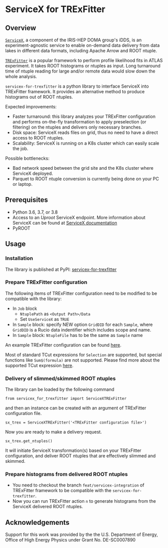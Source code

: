 # ServiceX for TRExFitter

## Overview

[`ServiceX`](https://github.com/ssl-hep/ServiceX), a component of the IRIS-HEP DOMA group's iDDS, is an experiment-agnostic service to enable on-demand data delivery from data lakes in different data formats, including Apache Arrow and ROOT ntuple. 

[`TRExFitter`](https://gitlab.cern.ch/TRExStats/TRExFitter) is a popular framework to perform profile likelihood fits in ATLAS experiment. It takes ROOT histograms or ntuples as input. Long turnaround time of ntuple reading for large and/or remote data would slow down the whole analysis.

`servicex-for-trexfitter` is a python library to interface ServiceX into TRExFitter framework. It provides an alternative method to produce histograms out of ROOT ntuples. 

<!-- Primary goal is the fast delivery of histograms from ROOT ntuples, which replaces TRExFitter option `n`.  -->

Expected improvements:
<!-- - Faster turnaround: this library analyzes your TRExFitter configuration to apply preselection (or filtering) on the ntuples and deliver only necessary branches. -->
- Faster turnaround: this library analyzes your TRExFitter configuration and performs on-the-fly transformation to apply preselection (or filtering) on the ntuples and delivers only necessary branches.
- Disk space: ServiceX reads files on grid, thus no need to have a direct access to ROOT ntuples.
- Scalability: ServiceX is running on a K8s cluster which can easily scale the job.

Possible bottlenecks:
- Bad network speed between the grid site and the K8s cluster where ServiceX deployed.
- Parquet to ROOT ntuple conversion is currently being done on your PC or laptop.

<!-- ServiceX for TRExFitter is a python library 
which delivers only needed data based on the TRExFitter configuration file
to deliver only data used by TRExFitter interactively. -->


## Prerequisites

- Python 3.6, 3.7, or 3.8
- Access to an *Uproot* ServiceX endpoint. More information about ServiceX can be found at [ServiceX documentation](https://servicex.readthedocs.io/en/latest/)
- PyROOT


## Usage

### Installation

The library is published at PyPI: [servicex-for-trexfitter](https://pypi.org/project/servicex-for-trexfitter/)

### Prepare TRExFitter configuration

The following items of TRExFitter configuration need to be modified to be compatible with the library:

- In `Job` block
    - `NtuplePath` as `<Output Path>/Data`
    - Set `UseServiceX` as `TRUE`
- In `Sample` block: specify NEW option `GridDID` for each `Sample`, where `GridDID` is a Rucio data indentifier which includes scope and name. 
- In `Sample` block: `NtupleFile` has to be the same as `Sample` name

An example TRExFitter configuration can be found [here](https://github.com/kyungeonchoi/ServiceXforTRExFitter/blob/development/config/example.config).

Most of standard TCut expressions for `Selection` are supported, but special functions like `Sum$(formula)` are not supported. Please find more about the supported TCut expression [here](https://github.com/ssl-hep/TCutToQastleWrapper).

### Delivery of slimmed/skimmed ROOT ntuples
<!-- ```
from servicex_for_trexfitter import ServiceXTRExFitter
sx_trex = ServiceXTRExFitter('<TRExFitter configuration file>')
sx_trex.get_ntuples()
``` -->
The library can be loaded by the following command
```
from servicex_for_trexfitter import ServiceXTRExFitter
```

and then an instance can be created with an argument of TRExFitter configuration file.
```
sx_trex = ServiceXTRExFitter('<TRExFitter configuration file>')
```

Now you are ready to make a delivery request. 
```
sx_trex.get_ntuples()
```
It will initiate ServiceX transformation(s) based on your TRExFitter configuration, and deliver ROOT ntuples that are effectively slimmed and skimmed.

### Prepare histograms from delivered ROOT ntuples

- You need to checkout the branch `feat/servicex-integration` of TRExFitter framework to be compatible with the `servicex-for-trexfitter`.
- Now you can run TRExFitter action `n` to generate histograms from the ServiceX delivered ROOT ntuples. 
<!-- Given that the current TRExFitter framework doesn't support `ServiceXforTRExFitter` yet, the option `GridDID` in `Sample` block has to be deleted before you run TRExFitter. -->

## Acknowledgements
Support for this work was provided by the the U.S. Department of Energy, Office of High Energy Physics under Grant No. DE-SC0007890